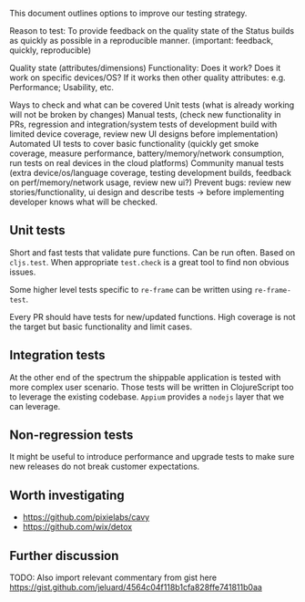 This document outlines options to improve our testing strategy.

Reason to test: To provide feedback on the quality state of the Status
builds as quickly as possible in a reproducible manner. (important:
feedback, quickly, reproducible)

Quality state (attributes/dimensions) Functionality: Does it work? Does
it work on specific devices/OS? If it works then other quality
attributes: e.g. Performance; Usability, etc.

Ways to check and what can be covered Unit tests (what is already
working will not be broken by changes) Manual tests, (check new
functionality in PRs, regression and integration/system tests of
development build with limited device coverage, review new UI designs
before implementation) Automated UI tests to cover basic functionality
(quickly get smoke coverage, measure performance, battery/memory/network
consumption, run tests on real devices in the cloud platforms) Community
manual tests (extra device/os/language coverage, testing development
builds, feedback on perf/memory/network usage, review new ui?) Prevent
bugs: review new stories/functionality, ui design and describe tests -\>
before implementing developer knows what will be checked.

## Unit tests

Short and fast tests that validate pure functions. Can be run often.
Based on `cljs.test`. When appropriate `test.check` is a great tool to
find non obvious issues.

Some higher level tests specific to `re-frame` can be written using
`re-frame-test`.

Every PR should have tests for new/updated functions. High coverage is
not the target but basic functionality and limit cases.

## Integration tests

At the other end of the spectrum the shippable application is tested
with more complex user scenario. Those tests will be written in
ClojureScript too to leverage the existing codebase. `Appium` provides a
`nodejs` layer that we can leverage.

## Non-regression tests

It might be useful to introduce performance and upgrade tests to make
sure new releases do not break customer expectations.

## Worth investigating

  - <https://github.com/pixielabs/cavy>
  - <https://github.com/wix/detox>

## Further discussion

TODO: Also import relevant commentary from gist here
<https://gist.github.com/jeluard/4564c04f118b1cfa828ffe741811b0aa>